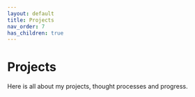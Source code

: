 ```yaml
---
layout: default
title: Projects
nav_order: 7
has_children: true
---
```

# Projects
Here is all about my projects, thought processes and progress.  